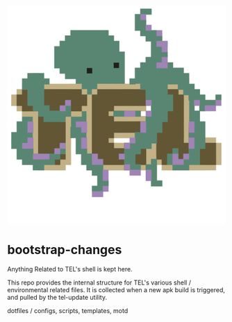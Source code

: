 ![TEL-logo](https://raw.githubusercontent.com/SealedJoy/images/main/logo-big.png)
# bootstrap-changes
Anything Related to TEL's shell is kept here.

This repo provides the internal structure for TEL's various shell / environmental related files. It is collected when a new apk build is triggered, and pulled by the tel-update utility.

dotfiles / configs, scripts, templates, motd
